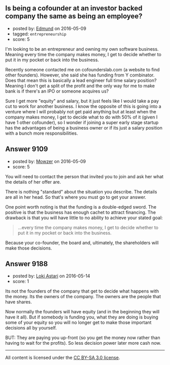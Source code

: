 ## Is being a cofounder at an investor backed company the same as being an employee?

- posted by: [Edmund](https://stackexchange.com/users/1693376/edmund) on 2016-05-09
- tagged: `entrepreneurship`
- score: 5

<p>I'm looking to be an entrepreneur and owning my own software business. Meaning every time the company makes money, I get to decide whether to put it in my pocket or back into the business.</p>

<p>Recently someone contacted me on cofounderslab.com (a website to find other founders). However, she said she has funding from Y combinator. Does that mean this is basically a lead engineer full time salary position? Meaning I don't get a split of the profit and the only way for me to make bank is if there's an IPO or someone acquires us?</p>

<p>Sure I get more "equity" and salary, but it just feels like I would take a pay cut to work for another business. I know the opposite of this is going into a venture where I will probably not get paid anything but at least when the company makes money, I get to decide what to do with 50% of it (given I have 1 other cofounder), so I wonder if joining a super early stage startup has the advantages of being a business owner or if its just a salary position with a bunch more responsibilities.</p>



## Answer 9109

- posted by: [Mowzer](https://stackexchange.com/users/1803081/mowzer) on 2016-05-09
- score: 5

<p>You will need to contact the person that invited you to join and ask her what the details of her offer are.</p>

<p>There is nothing "standard" about the situation you describe. The details are all in her head. So that's where you must go to get your answer.</p>

<p>One point worth noting is that the funding is a double-edged sword. The positive is that the business has enough cachet to attract financing. The drawback is that you will have little to no ability to achieve your stated goal:</p>

<blockquote>
  <p>...every time the company makes money, I get to decide whether to put it in my pocket or back into the business.</p>
</blockquote>

<p>Because your co-founder, the board and, ultimately, the shareholders will make those decisions.</p>



## Answer 9188

- posted by: [Loki Astari](https://stackexchange.com/users/7972/loki-astari) on 2016-05-14
- score: 1

<p>Its not the founders of the company that get to decide what happens with the money. Its the owners of the company. The owners are the people that have shares.</p>

<p>Now normally the founders will have equity (and in the beginning they will have it all). But if somebody is funding you, what they are doing is buying some of your equity so you will no longer get to make those important decisions all by yourself.</p>

<p>BUT: They are paying you up-front (so you get the money now rather than having to wait for the profits). So less decision power later more cash now.</p>




---

All content is licensed under the [CC BY-SA 3.0 license](https://creativecommons.org/licenses/by-sa/3.0/).
